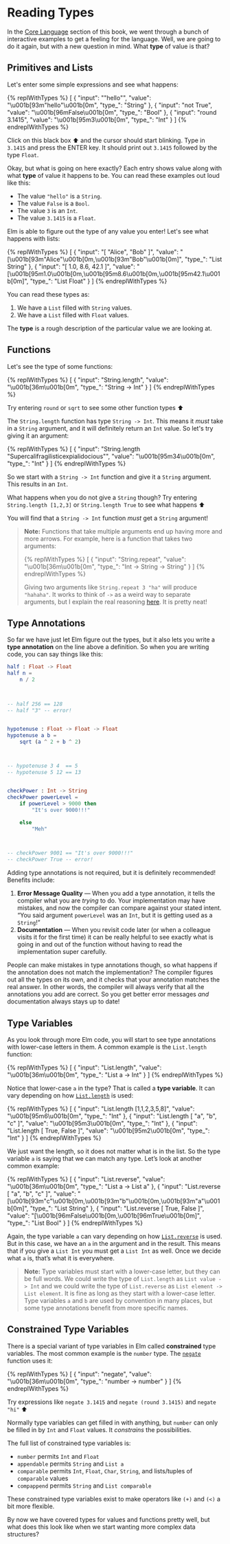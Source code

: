 # Reading Types

In the [Core Language](/core_language.html) section of this book, we went through a bunch of interactive examples to get a feeling for the language. Well, we are going to do it again, but with a new question in mind. What **type** of value is that?

## Primitives and Lists

Let's enter some simple expressions and see what happens:

<!-- prettier-ignore-start -->
{% replWithTypes %}
[
	{
		"input": "\"hello\"",
		"value": "\u001b[93m\"hello\"\u001b[0m",
		"type_": "String"
	},
	{
		"input": "not True",
		"value": "\u001b[96mFalse\u001b[0m",
		"type_": "Bool"
	},
	{
		"input": "round 3.1415",
		"value": "\u001b[95m3\u001b[0m",
		"type_": "Int"
	}
]
{% endreplWithTypes %}
<!-- prettier-ignore-end -->

Click on this black box ⬆️ and the cursor should start blinking. Type in `3.1415` and press the ENTER key. It should print out `3.1415` followed by the type `Float`.

Okay, but what is going on here exactly? Each entry shows value along with what **type** of value it happens to be. You can read these examples out loud like this:

- The value `"hello"` is a `String`.
- The value `False` is a `Bool`.
- The value `3` is an `Int`.
- The value `3.1415` is a `Float`.

Elm is able to figure out the type of any value you enter! Let's see what happens with lists:

<!-- prettier-ignore-start -->
{% replWithTypes %}
[
	{
		"input": "[ \"Alice\", \"Bob\" ]",
		"value": "[\u001b[93m\"Alice\"\u001b[0m,\u001b[93m\"Bob\"\u001b[0m]",
		"type_": "List String"
	},
	{
		"input": "[ 1.0, 8.6, 42.1 ]",
		"value": "[\u001b[95m1.0\u001b[0m,\u001b[95m8.6\u001b[0m,\u001b[95m42.1\u001b[0m]",
		"type_": "List Float"
	}
]
{% endreplWithTypes %}
<!-- prettier-ignore-end -->

You can read these types as:

1. We have a `List` filled with `String` values.
2. We have a `List` filled with `Float` values.

The **type** is a rough description of the particular value we are looking at.

## Functions

Let's see the type of some functions:

<!-- prettier-ignore-start -->
{% replWithTypes %}
[
	{
		"input": "String.length",
		"value": "\u001b[36m<function>\u001b[0m",
		"type_": "String -> Int"
	}
]
{% endreplWithTypes %}
<!-- prettier-ignore-end -->

Try entering `round` or `sqrt` to see some other function types ⬆️

The `String.length` function has type `String -> Int`. This means it _must_ take in a `String` argument, and it will definitely return an `Int` value. So let's try giving it an argument:

<!-- prettier-ignore-start -->
{% replWithTypes %}
[
	{
		"input": "String.length \"Supercalifragilisticexpialidocious\"",
		"value": "\u001b[95m34\u001b[0m",
		"type_": "Int"
	}
]
{% endreplWithTypes %}
<!-- prettier-ignore-end -->

So we start with a `String -> Int` function and give it a `String` argument. This results in an `Int`.

What happens when you do not give a `String` though? Try entering `String.length [1,2,3]` or `String.length True` to see what happens ⬆️

You will find that a `String -> Int` function _must_ get a `String` argument!

<!-- prettier-ignore-start -->
> **Note:** Functions that take multiple arguments end up having more and more arrows. For example, here is a function that takes two arguments:
>
> {% replWithTypes %}
[
	{
		"input": "String.repeat",
		"value": "\u001b[36m<function>\u001b[0m",
		"type_": "Int -> String -> String"
	}
]
{% endreplWithTypes %}
>
> Giving two arguments like `String.repeat 3 "ha"` will produce `"hahaha"`. It works to think of `->` as a weird way to separate arguments, but I explain the real reasoning [here](/appendix/function_types.md). It is pretty neat!
<!-- prettier-ignore-end -->

## Type Annotations

So far we have just let Elm figure out the types, but it also lets you write a **type annotation** on the line above a definition. So when you are writing code, you can say things like this:

```elm
half : Float -> Float
half n =
    n / 2



-- half 256 == 128
-- half "3" -- error!


hypotenuse : Float -> Float -> Float
hypotenuse a b =
    sqrt (a ^ 2 + b ^ 2)



-- hypotenuse 3 4  == 5
-- hypotenuse 5 12 == 13


checkPower : Int -> String
checkPower powerLevel =
    if powerLevel > 9000 then
        "It's over 9000!!!"

    else
        "Meh"



-- checkPower 9001 == "It's over 9000!!!"
-- checkPower True -- error!
```

Adding type annotations is not required, but it is definitely recommended! Benefits include:

1. **Error Message Quality** &mdash; When you add a type annotation, it tells the compiler what you are _trying_ to do. Your implementation may have mistakes, and now the compiler can compare against your stated intent. &ldquo;You said argument `powerLevel` was an `Int`, but it is getting used as a `String`!&rdquo;
2. **Documentation** &mdash; When you revisit code later (or when a colleague visits it for the first time) it can be really helpful to see exactly what is going in and out of the function without having to read the implementation super carefully.

People can make mistakes in type annotations though, so what happens if the annotation does not match the implementation? The compiler figures out all the types on its own, and it checks that your annotation matches the real answer. In other words, the compiler will always verify that all the annotations you add are correct. So you get better error messages _and_ documentation always stays up to date!

## Type Variables

As you look through more Elm code, you will start to see type annotations with lower-case letters in them. A common example is the `List.length` function:

<!-- prettier-ignore-start -->
{% replWithTypes %}
[
	{
		"input": "List.length",
		"value": "\u001b[36m<function>\u001b[0m",
		"type_": "List a -> Int"
	}
]
{% endreplWithTypes %}
<!-- prettier-ignore-end -->

Notice that lower-case `a` in the type? That is called a **type variable**. It can vary depending on how [`List.length`][length] is used:

<!-- prettier-ignore-start -->
{% replWithTypes %}
[
	{
		"input": "List.length [1,1,2,3,5,8]",
		"value": "\u001b[95m6\u001b[0m",
		"type_": "Int"
	},
	{
		"input": "List.length [ \"a\", \"b\", \"c\" ]",
		"value": "\u001b[95m3\u001b[0m",
		"type_": "Int"
	},
	{
		"input": "List.length [ True, False ]",
		"value": "\u001b[95m2\u001b[0m",
		"type_": "Int"
	}
]
{% endreplWithTypes %}
<!-- prettier-ignore-end -->

We just want the length, so it does not matter what is in the list. So the type variable `a` is saying that we can match any type. Let&rsquo;s look at another common example:

<!-- prettier-ignore-start -->
{% replWithTypes %}
[
	{
		"input": "List.reverse",
		"value": "\u001b[36m<function>\u001b[0m",
		"type_": "List a -> List a"
	},
	{
		"input": "List.reverse [ \"a\", \"b\", \"c\" ]",
		"value": "[\u001b[93m\"c\"\u001b[0m,\u001b[93m\"b\"\u001b[0m,\u001b[93m\"a\"\u001b[0m]",
		"type_": "List String"
	},
	{
		"input": "List.reverse [ True, False ]",
		"value": "[\u001b[96mFalse\u001b[0m,\u001b[96mTrue\u001b[0m]",
		"type_": "List Bool"
	}
]
{% endreplWithTypes %}
<!-- prettier-ignore-end -->

Again, the type variable `a` can vary depending on how [`List.reverse`][reverse] is used. But in this case, we have an `a` in the argument and in the result. This means that if you give a `List Int` you must get a `List Int` as well. Once we decide what `a` is, that’s what it is everywhere.

> **Note:** Type variables must start with a lower-case letter, but they can be full words. We could write the type of `List.length` as `List value -> Int` and we could write the type of `List.reverse` as `List element -> List element`. It is fine as long as they start with a lower-case letter. Type variables `a` and `b` are used by convention in many places, but some type annotations benefit from more specific names.

[length]: https://package.elm-lang.org/packages/elm/core/latest/List#length
[reverse]: https://package.elm-lang.org/packages/elm/core/latest/List#reverse

## Constrained Type Variables

There is a special variant of type variables in Elm called **constrained** type variables. The most common example is the `number` type. The [`negate`](https://package.elm-lang.org/packages/elm/core/latest/Basics#negate) function uses it:

<!-- prettier-ignore-start -->
{% replWithTypes %}
[
	{
		"input": "negate",
		"value": "\u001b[36m<function>\u001b[0m",
		"type_": "number -> number"
	}
]
{% endreplWithTypes %}
<!-- prettier-ignore-end -->

Try expressions like `negate 3.1415` and `negate (round 3.1415)` and `negate "hi"` ⬆️

Normally type variables can get filled in with anything, but `number` can only be filled in by `Int` and `Float` values. It _constrains_ the possibilities.

The full list of constrained type variables is:

- `number` permits `Int` and `Float`
- `appendable` permits `String` and `List a`
- `comparable` permits `Int`, `Float`, `Char`, `String`, and lists/tuples of `comparable` values
- `compappend` permits `String` and `List comparable`

These constrained type variables exist to make operators like `(+)` and `(<)` a bit more flexible.

By now we have covered types for values and functions pretty well, but what does this look like when we start wanting more complex data structures?
